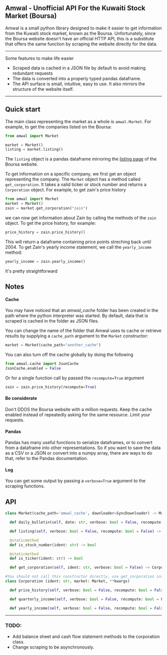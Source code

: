 ## Amwal - Unofficial API For the Kuwaiti Stock Market (Boursa)

Amwal is a small python library designed to make it easier to get information from the Kuwaiti stock market, known as the Boursa. Unfortunately, since the Boursa website doesn't have an official HTTP API, this is a substitute that offers the same function by scraping the website directly for the data. 

---

Some features to make life easier 

- Scraped data is cached in a JSON file by default to avoid making redundant requests
- The data is converted into a properly typed pandas dataframe. 
- The API surface is small, intuitive, easy to use. It also mirrors the structure of the website itself.

---

## Quick start

The main class representing the market as a whole is `amwal.Market`. For example, to get the companies listed on the Boursa:

```python
from amwal import Market

market = Market()
listing = market.listing()
```

The `listing` object is a pandas dataframe mirroring the [listing page](https://www.boursakuwait.com.kw/market-participants/listed-companies) of the Boursa website.

To get information on a specific company, we first get an object representing the company. The `Market` object has a method called `get_corporation`. It takes a valid ticker or stock number and returns a `Corporation` object. For example, to get zain's price history

```python
from amwal import Market
market = Market()
zain = market.get_corporation("zain")
```
we can now get information about Zain by calling the methods of the `zain` object. To get the price history, for example:

```python
price_history = zain.price_history()
```
This will return a dataframe containing price points streching back until 2004. To get Zain's yearly income statement, we call the `yearly_income` method:
```python
yearly_income = zain.yearly_income()
```
It's pretty straightforward

## Notes

#### Cache

You may have noticed that an *amwal_cache* folder has been created in the path where the python interpreter was started. By default, data that is scraped is cached in the folder as JSON files.

You can change the name of the folder that Amwal uses to cache or retrieve results by supplying a `cache_path` argument to the `Market` constructor:

```python
market = Market(cache_path="another_cache")
```
You can also turn off the cache globally by doing the following

```python
from amwal.cache import JsonCache
JsonCache.enabled = False
```

Or for a single function call by passed the `recompute=True` argument
```python
zain = zain.price_history(recompute=True)
```

#### Be considerate

Don't DDOS the Boursa website with a million requests. Keep the cache enabled instead of repeatedly asking for the same resource. Limit your requests.

#### Pandas

Pandas has many useful functions to serialize dataframes, or to convert from a dataframe into other representations. So if you want to save the data as a CSV or a JSON or convert into a numpy array, there are ways to do that, refer to the Pandas documentation.

#### Log

You can get some output by passing a `verbose=True` argument to the scraping functions.

## API 

```python
class Market(cache_path='amwal_cache', downloader=SyncDownloader) -> Market

  def daily_bulletin(self, date: str, verbose: bool = False, recompute: bool = False) ‑> pandas.core.frame.DataFrame 

  def listing(self, verbose: bool = False, recompute: bool = False) ‑> pandas.core.frame.DataFrame 

  @staticmethod
  def is_stock_number(ident: str) ‑> bool 

  @staticmethod
  def is_ticker(ident: str) ‑> bool

  def get_corporation(self, ident: str, verbose: bool = False) ‑> Corporation 

#You should not call this constructor directly, use get_corporation instead.
class Corporation (ident: str, market: Market, **kwargs)  

  def price_history(self, verbose: bool = False, recompute: bool = False) ‑> pandas.core.frame.DataFrame 

  def quarterly_income(self, verbose: bool = False, recompute: bool = False) ‑> pandas.core.frame.DataFrame 

  def yearly_income(self, verbose: bool = False, recompute: bool = False) ‑> pandas.core.frame.DataFrame 
```

---

### TODO:

- Add balance sheet and cash flow statement methods to the corporation class.
- Change scraping to be asynchronously. 




